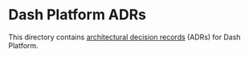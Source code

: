 # Dash Platform ADRs

This directory contains [architectural decision records](https://adr.github.io/) (ADRs) for Dash Platform.
